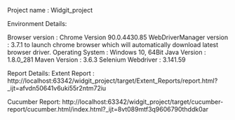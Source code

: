 Project name : Widgit_project

Environment Details:

Browser version : Chrome Version 90.0.4430.85
WebDriverManager  version : 3.7.1 to launch chrome browser which will automatically download latest browser driver.
Operating System : Windows 10, 64Bit
Java Version : 1.8.0_281
Maven Version : 3.6.3
Selenium Webdriver : 3.141.59

Report Details:
Extent Report :
http://localhost:63342/widgit_project/target/Extent_Reports/report.html?_ijt=afvdn50641v6uki55r2ntm72iu

Cucumber Report:
http://localhost:63342/widgit_project/target/cucumber-report/cucumber.html/index.html?_ijt=8vt089mtf3q9606790thddk0ar

